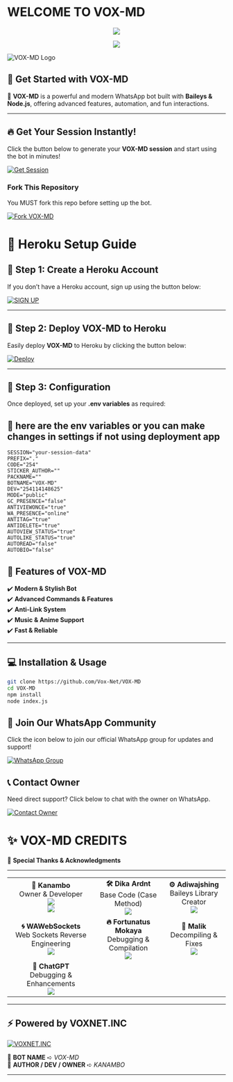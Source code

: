 























































































































































































































































































































# **WELCOME TO VOX-MD** 
<p align="center">
  <a href="https://git.io/typing-svg">
    <img src="https://readme-typing-svg.herokuapp.com?font=Poppins&size=35&duration=5000&color=0078FF&center=true&vCenter=true&width=600&height=80&lines=👋+Hey+there+am+VOXMD%2C+Welcome!;🚀+Glad+to+have+you+here!;✨+Enjoy+Exploring+this+Repo!">
  </a>
</p>

<p align="center">
  <a href="https://git.io/typing-svg">
    <img src="https://readme-typing-svg.herokuapp.com?font=Poppins&size=28&color=FF007F&center=true&vCenter=true&width=550&height=60&lines=⭐+Fork+this+repo+%26+drop+a+star!+⭐;💖+Your+support+means+a+lot!+💖">
  </a>
</p>

![VOX-MD Logo](https://i.postimg.cc/NjymQz1X/VOX-MD-BOT-LOGO.jpg)

## 🚀 **Get Started with VOX-MD**  

🔹 **VOX-MD** is a powerful and modern WhatsApp bot built with **Baileys & Node.js**, offering advanced features, automation, and fun interactions.  

---

## 🔥 **Get Your Session Instantly!**  

Click the button below to generate your **VOX-MD session** and start using the bot in minutes!  

[![Get Session](https://img.shields.io/badge/🔥%20Get%20Session%20🔥-black?style=for-the-badge&logo=whatsapp)](https://voxm-d75d85815be2.herokuapp.com/) 

### **Fork This Repository**  
You MUST fork this repo before setting up the bot.  

<p align="left">
  <a href="https://github.com/Vox-Net/VOX-MD/fork">
    <img src="https://img.shields.io/badge/⚡%20Fork%20VOX--MD%20⚡-blue?style=for-the-badge&logo=github" alt="Fork VOX-MD">
  </a>
</p>

# 🚀 Heroku Setup Guide

## 🔹 Step 1: Create a Heroku Account
If you don’t have a Heroku account, sign up using the button below:  

[![SIGN UP](https://img.shields.io/badge/Signup-Heroku-6762A6?logo=heroku&style=for-the-badge)](https://signup.heroku.com/)  

---

## 🔹 Step 2: Deploy VOX-MD to Heroku
Easily deploy **VOX-MD** to Heroku by clicking the button below:  

[![Deploy](https://www.herokucdn.com/deploy/button.svg)](https://dashboard.heroku.com/new?template=https://github.com/Vox-Net/VOX-MD)  

---

## 🔹 Step 3: Configuration  
Once deployed, set up your **.env variables** as required:
## 🥷 here are the env variables or you can make changes in settings if not using deployment app 
```.env
SESSION="your-session-data"
PREFIX="."
CODE="254"
STICKER_AUTHOR=""
PACKNAME=""
BOTNAME="VOX-MD"
DEV="254114148625"
MODE="public"
GC_PRESENCE="false"
ANTIVIEWONCE="true"
WA_PRESENCE="online"
ANTITAG="true"
ANTIDELETE="true"
AUTOVIEW_STATUS="true"
AUTOLIKE_STATUS="true"
AUTOREAD="false"
AUTOBIO="false"
```


## 🌟 **Features of VOX-MD**  

✔️ **Modern & Stylish Bot**  
✔️ **Advanced Commands & Features**  
✔️ **Anti-Link System**  
✔️ **Music & Anime Support**  
✔️ **Fast & Reliable**  

---

## 💻 **Installation & Usage**  

```sh
git clone https://github.com/Vox-Net/VOX-MD
cd VOX-MD
npm install
node index.js
```
## 📢 Join Our WhatsApp Community  
Click the icon below to join our official WhatsApp group for updates and support!  

[![WhatsApp Group](https://img.shields.io/badge/Join%20WhatsApp-25D366?style=for-the-badge&logo=whatsapp&logoColor=white)](https://chat.whatsapp.com/C7RHZxXZB5k1hGdOtzYIuF)  

## 📞 Contact Owner  
Need direct support? Click below to chat with the owner on WhatsApp.  

[![Contact Owner](https://img.shields.io/badge/Chat%20on%20WhatsApp-25D366?style=for-the-badge&logo=whatsapp&logoColor=white)](https://wa.me/254114148625)

# ✨ VOX-MD CREDITS  

🚀 **Special Thanks & Acknowledgments**  

---

<table align="center">
<tr>
    <td align="center"><strong>👑 Kanambo</strong><br>Owner & Developer<br>
        <a href="https://github.com/Kanambp">
            <img src="https://img.shields.io/badge/GitHub-Kanambo-181717?style=for-the-badge&logo=github">
        </a>
        <br>
        <a href="https://github.com/Vox-Net/VOX-MD">
            <img src="https://img.shields.io/badge/VOX--MD-Repository-blue?style=for-the-badge&logo=github">
        </a>
    </td>
    <td align="center"><strong>🛠️ Dika Ardnt</strong><br>Base Code (Case Method)<br>
        <a href="https://github.com/DikaArdnt">
            <img src="https://img.shields.io/badge/GitHub-DikaArdnt-181717?style=for-the-badge&logo=github">
        </a>
    </td>
    <td align="center"><strong>⚙️ Adiwajshing</strong><br>Baileys Library Creator<br>
        <a href="https://github.com/WhiskeySockets/Baileys">
            <img src="https://img.shields.io/badge/GitHub-Adiwajshing-181717?style=for-the-badge&logo=github">
        </a>
    </td>
</tr>
<tr>
    <td align="center"><strong>🌀 WAWebSockets</strong><br>Web Sockets Reverse Engineering<br>
        <a href="https://discord.gg/WeJM5FP9GG">
            <img src="https://img.shields.io/badge/Join%20Discord-5865F2?style=for-the-badge&logo=discord&logoColor=white">
        </a>
    </td>
    <td align="center"><strong>🔥 Fortunatus Mokaya</strong><br>Debugging & Compilation<br>
        <a href="https://github.com/Fortunatusmokaya">
            <img src="https://img.shields.io/badge/GitHub-Fortunatusmokaya-181717?style=for-the-badge&logo=github">
        </a>
    </td>
    <td align="center"><strong>🐉 Malik</strong><br>Decompiling & Fixes<br>
        <a href="https://github.com/darkLo1rd">
            <img src="https://img.shields.io/badge/GitHub-darkLo1rd-181717?style=for-the-badge&logo=github">
        </a>
    </td>
</tr>
<tr>
    <td align="center"><strong>🤖 ChatGPT</strong><br>Debugging & Enhancements<br>
        <a href="https://chat.openai.com">
            <img src="https://img.shields.io/badge/ChatGPT-OpenAI-412991?style=for-the-badge&logo=openai&logoColor=white">
        </a>
    </td>
</tr>
</table>


---

## ⚡ Powered by VOXNET.INC  
[![VOXNET.INC](https://img.shields.io/badge/Powered%20by-VOXNET.INC-FF5733?style=for-the-badge&logo=vercel&logoColor=white)](https://github.com/Vox-Net)  

🔹 **BOT NAME** ➪ *VOX-MD*  
🔹 **AUTHOR / DEV / OWNER** ➪ *KANAMBO*  

---
